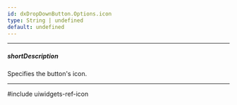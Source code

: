 ```yaml
---
id: dxDropDownButton.Options.icon
type: String | undefined
default: undefined
---
```

---
##### shortDescription
Specifies the button's icon.

---
#include uiwidgets-ref-icon